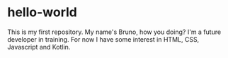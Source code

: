 # hello-world
This is my first repository.
My name's Bruno, how you doing? 
I'm a future developer in training.
For now I have some interest in HTML, CSS, Javascript and Kotlin. 
